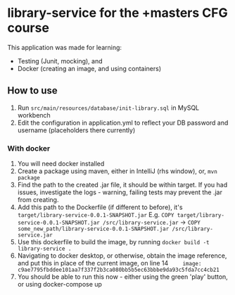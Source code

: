 # library-service for the +masters CFG course
This application was made for learning: 
- Testing (Junit, mocking), and 
- Docker (creating an image, and using containers)

## How to use 
1. Run `src/main/resources/database/init-library.sql` in MySQL workbench
2. Edit the configuration in application.yml to reflect your DB password and username (placeholders there currently)

### With docker
1. You will need docker installed
2. Create a package using maven, either in IntelliJ (rhs window), or, `mvn package`
3. Find the path to the created .jar file, it should be within target. If you had issues, investigate the logs - warning, failing tests may prevent the .jar from creating. 
4. Add this path to the Dockerfile (if different to before), it's `target/library-service-0.0.1-SNAPSHOT.jar` 
E.g. `COPY target/library-service-0.0.1-SNAPSHOT.jar /src/library-service.jar` -> `COPY some_new_path/library-service-0.0.1-SNAPSHOT.jar /src/library-service.jar`
5. Use this dockerfile to build the image, by running `docker build -t library-service .`
6. Navigating to docker desktop, or otherwise, obtain the image reference, and put this in place of the current image, on line 14 `    image: c9ae7795fbddee101aa7f337f2b3ca080bb5b5ec63bbbe9da93c5fda7cc4cb21`
7. You should be able to run this now - either using the green 'play' button, or using docker-compose up 